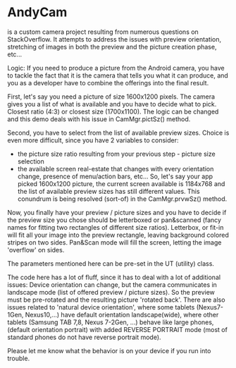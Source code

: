 # AndyCam
is a custom camera project resulting from numerous questions on StackOverflow. 
It attempts to address the issues with preview orientation, stretching of images
in both the preview and the picture creation phase, etc...

Logic:
If you need to produce a picture from the Android camera, you have to tackle
the fact that it is the camera that tells you what it can produce, and you as a
developer have to combine the offerings into the final result.

First, let's say you need a picture of size 1600x1200 pixels. The camera gives
you a list of what is available and you have to decide what to pick. Closest ratio
(4:3) or closest size (1700x1100). The logic can be changed and this demo deals with
his issue in CamMgr.pictSz() method.

Second, you have to select from the list of available preview sizes. Choice is even
more difficult, since you have 2 variables to consider:
  - the picture size ratio resulting from your previous step - picture size selection
  - the available screen real-estate that changes with every orientation change, presence
     of menu/action bars, etc...
So, let's say your app picked 1600x1200 picture, the current screen available is
1184x768 and the list of available preview sizes has still different values. This
conundrum is being resolved (sort-of) in the CamMgr.prvwSz() method.
  
Now, you finally have your preview / picture sizes and you have to decide if the preview
size you chose should be letterboxed or pan&scanned (fancy names for fitting two 
rectangles of different size ratios). Letterbox, or fit-in will fit all your image into
the preview rectangle, leaving background colored stripes on two sides.
Pan&Scan mode will fill the screen, letting the image 'overflow' on sides.

The parameters mentioned here can be pre-set in the UT (utility) class.

The code here has a lot of fluff, since it has to deal with a lot of additional issues:
Device orientation can change, but the camera communicates in landscape mode 
(list of offered preview / picture sizes). So the preview must be pre-rotated and the
resulting picture 'rotated back'. 
There are also issues related to 'natural device orientation', where some tablets 
(Nexus7-1Gen, Nexus10,...) have default orientation landscape(wide), where other tablets
(Samsung TAB 7,8, Nexus 7-2Gen, ...) behave like large phones, (default orientation
portrait) with added REVERSE PORTRAIT mode (most of standard phones do not have reverse
portrait mode).

Please let me know what the behavior is on your device if you run into trouble.
